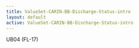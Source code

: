 ```yaml
---
title: ValueSet-CARIN-BB-Discharge-Status-intro
layout: default
active: ValueSet-CARIN-BB-Discharge-Status-intro
---
```


UB04 (FL-17)